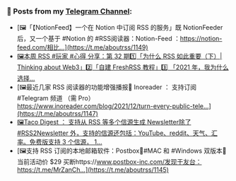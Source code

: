 ### 📰 Posts from my [Telegram Channel](https://t.me/s/aboutrss):
<!-- BLOG-POST-LIST:START -->
- [🖼「【NotionFeed】一个在 Notion 中订阅 RSS 的服务」既 NotionFeeder 后，又一个基于 #Notion 的 #RSS阅读器：Notion-Feed ：https://notion-feed.com/相比...](https://t.me/aboutrss/1149)
- [🖼本周 RSS #玩家 #心得 分享：第 32 期1️⃣「为什么 RSS 如此重要（下）| Thinking about Web3」2️⃣「自建 FreshRSS 教程」3️⃣ 「2021 年，我为什么选择...](https://t.me/aboutrss/1148)
- [🖼最近几家 RSS 阅读器的功能增强播报🔸 Inoreader ： 支持订阅 #Telegram 频道 （需 Pro）https://www.inoreader.com/blog/2021/12/turn-every-public-tele...](https://t.me/aboutrss/1147)
- [🖼Taco Digest ： 支持从 RSS 等多个信源生成 Newsletter除了 #RSS2Newsletter 外，支持的信源还包括：YouTube、reddit、天气、汇率。免费版支持 3 个信源， 1...](https://t.me/aboutrss/1146)
- [🖼支持 RSS 订阅的本地邮箱软件：Postbox🔸#MAC 和 #Windows 双版本🔸当前活动价 $29 买断https://www.postbox-inc.com/发现于友台：https://t.me/MrZanCh...](https://t.me/aboutrss/1145)
<!-- BLOG-POST-LIST:END -->

<!--
**AboutRSS/AboutRSS** is a ✨ _special_ ✨ repository because its `README.md` (this file) appears on your GitHub profile.

Here are some ideas to get you started:

- 🔭 I’m currently working on ...
- 🌱 I’m currently learning ...
- 👯 I’m looking to collaborate on ...
- 🤔 I’m looking for help with ...
- 💬 Ask me about ...
- 📫 How to reach me: ...
- 😄 Pronouns: ...
- ⚡ Fun fact: ...
-->
